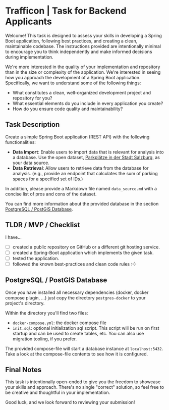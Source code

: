# Trafficon | Task for Backend Applicants

Welcome! This task is designed to assess your skills in developing a Spring Boot application, following best practices, and creating a clean, maintainable codebase.
The instructions provided are intentionally minimal to encourage you to think independently and make informed decisions during implementation.

We're more interested in the quality of your implementation and repository than in the size or complexity of the application.
We're interested in seeing how you approach the development of a Spring Boot application. Specifically, we want to understand some of the following things:

- What constitutes a clean, well-organized development project and repository for you?
- What essential elements do you include in every application you create?
- How do you ensure code quality and maintainability?

## Task Description

Create a simple Spring Boot application (REST API) with the following functionalities:

- **Data Import**:
Enable users to import data that is relevant for analysis into a database. Use the open dataset, [Parkplätze in der Stadt Salzburg](https://www.data.gv.at/katalog/de/dataset/stadt-wien_parkpltzeinderstadtsalzburg), as your data source.
- **Data Retrieval**:
Allow users to retrieve data from the database for analysis. (e.g., provide an endpoint that calculates the sum of parking spaces for a specified set of IDs.)


In addition, please provide a Markdown file named `data_source.md` with a concise list of pros and cons of the dataset.

You can find more information about the provided database in the section [PostgreSQL / PostGIS Database](#postgresql--postgis-database).

## TLDR / MVP / Checklist

I have...

- [ ] created a public repository on GitHub or a different git hosting service.
- [ ] created a Spring-Boot application which implements the given task.
- [ ] tested the application.
- [ ] followed the known best-practices and clean code rules :-)

## PostgreSQL / PostGIS Database

Once you have installed all necessary dependencies (docker, docker compose plugin, ...) just copy the directory `postgres-docker` to your project's directory.

Within the directory you'll find two files:

- `docker-compose.yml`: the docker compose file
- `init.sql`: optional initialization sql script. This script will be run on first startup and can be used to create tables, etc. You can also use migration tooling, if you prefer.

The provided compose-file will start a database instance at `localhost:5432`.
Take a look at the compose-file contents to see how it is configured.

## Final Notes

This task is intentionally open-ended to give you the freedom to showcase your skills and approach. There's no single "correct" solution, so feel free to be creative and thoughtful in your implementation.

Good luck, and we look forward to reviewing your submission!
